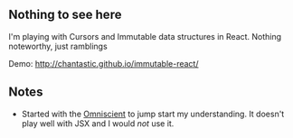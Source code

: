 ## Nothing to see here

I'm playing with Cursors and Immutable data structures in React. Nothing
noteworthy, just ramblings

Demo: http://chantastic.github.io/immutable-react/

## Notes

* Started with the [Omniscient](http://omniscientjs.github.io) to jump start my
  understanding. It doesn't play well with JSX and I would *not* use it.
